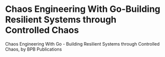 # Chaos Engineering With Go-Building Resilient Systems through Controlled Chaos
 Chaos Engineering With Go - Building Resilient Systems through Controlled Chaos, by BPB Publications
